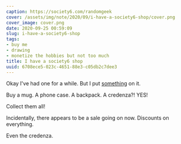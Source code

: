 ```yaml
---
caption: https://society6.com/randomgeek
cover: /assets/img/note/2020/09/i-have-a-society6-shop/cover.png
cover_image: cover.png
date: 2020-09-25 00:59:09
slug: i-have-a-society6-shop
tags:
- buy me
- drawing
- monetize the hobbies but not too much
title: I have a society6 shop
uuid: 6708ece5-023c-4651-88e3-c05db2c7dee3
---
```


[something]: https://society6.com/randomgeek

Okay I've had one for a while. But I put [something][] on it.

Buy a mug. A phone case. A backpack. A credenza?! YES!

Collect them all!

Incidentally, there appears to be a sale going on now. Discounts on everything.

Even the credenza.